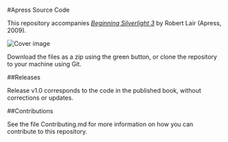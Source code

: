 #Apress Source Code

This repository accompanies [*Beginning Silverlight 3*](http://www.apress.com/9781430223771) by Robert Lair (Apress, 2009).

![Cover image](9781430223771.jpg)

Download the files as a zip using the green button, or clone the repository to your machine using Git.

##Releases

Release v1.0 corresponds to the code in the published book, without corrections or updates.

##Contributions

See the file Contributing.md for more information on how you can contribute to this repository.
